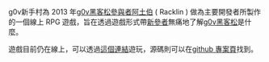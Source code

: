 <!-- TITLE: G0V新手村 -->

g0v新手村為 2013 年[g0v黑客松](g0v黑客松)[參與者](參與者)[阿土伯](阿土伯) ( Racklin ) 做為主要開發者所製作的一個線上 RPG 遊戲，旨在透過遊戲形式帶[新參者](新參者)無痛地了解[g0v黑客松](g0v黑客松)是什麼。

遊戲目前仍在線上，可以透過[這個連結](http://8bit.g0v.tw/)遊玩，源碼則可以在[github 專案頁](https://github.com/g0v/g0village-8bit)找到。
